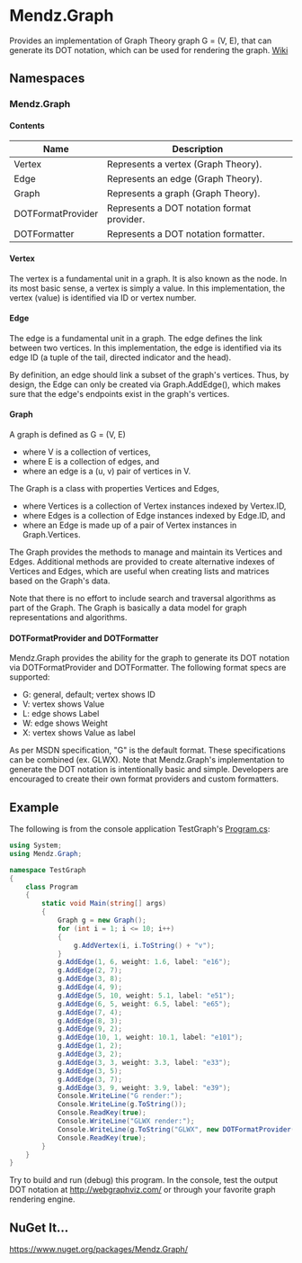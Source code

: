 # Mendz.Graph
Provides an implementation of Graph Theory graph G = (V, E), that can generate its DOT notation, which can be used for rendering the graph. [Wiki](https://github.com/etmendz/Mendz.Graph/wiki)
## Namespaces
### Mendz.Graph
#### Contents
Name | Description
---- | -----------
Vertex | Represents a vertex (Graph Theory).
Edge | Represents an edge (Graph Theory).
Graph | Represents a graph (Graph Theory).
DOTFormatProvider | Represents a DOT notation format provider.
DOTFormatter | Represents a DOT notation formatter.
#### Vertex
The vertex is a fundamental unit in a graph. It is also known as the node.
In its most basic sense, a vertex is simply a value.
In this implementation, the vertex (value) is identified via ID or vertex number.
#### Edge
The edge is a fundamental unit in a graph.
The edge defines the link between two vertices.
In this implementation, the edge is identified via its edge ID (a tuple of the tail, directed indicator and the head).

By definition, an edge should link a subset of the graph's vertices.
Thus, by design, the Edge can only be created via Graph.AddEdge(),
which makes sure that the edge's endpoints exist in the graph's vertices.
#### Graph
A graph is defined as G = (V, E)
- where V is a collection of vertices,
- where E is a collection of edges, and
- where an edge is a (u, v) pair of vertices in V. 

The Graph is a class with properties Vertices and Edges,
- where Vertices is a collection of Vertex instances indexed by Vertex.ID,
- where Edges is a collection of Edge instances indexed by Edge.ID, and
- where an Edge is made up of a pair of Vertex instances in Graph.Vertices.

The Graph provides the methods to manage and maintain its Vertices and Edges.
Additional methods are provided to create alternative indexes of Vertices and Edges,
which are useful when creating lists and matrices based on the Graph's data.

Note that there is no effort to include search and traversal algorithms as part of the Graph.
The Graph is basically a data model for graph representations and algorithms.
#### DOTFormatProvider and DOTFormatter
Mendz.Graph provides the ability for the graph to generate its DOT notation via DOTFormatProvider and DOTFormatter.
The following format specs are supported:
- G: general, default; vertex shows ID
- V: vertex shows Value
- L: edge shows Label
- W: edge shows Weight
- X: vertex shows Value as label

As per MSDN specification, "G" is the default format. These specifications can be combined (ex. GLWX).
Note that Mendz.Graph's implementation to generate the DOT notation is intentionally basic and simple.
Developers are encouraged to create their own format providers and custom formatters.
## Example
The following is from the console application TestGraph's [Program.cs](https://github.com/etmendz/Mendz.Graph/blob/master/TestGraph/Program.cs):
```C#
using System;
using Mendz.Graph;

namespace TestGraph
{
    class Program
    {
        static void Main(string[] args)
        {
            Graph g = new Graph();
            for (int i = 1; i <= 10; i++)
            {
                g.AddVertex(i, i.ToString() + "v");
            }
            g.AddEdge(1, 6, weight: 1.6, label: "e16");
            g.AddEdge(2, 7);
            g.AddEdge(3, 8);
            g.AddEdge(4, 9);
            g.AddEdge(5, 10, weight: 5.1, label: "e51");
            g.AddEdge(6, 5, weight: 6.5, label: "e65");
            g.AddEdge(7, 4);
            g.AddEdge(8, 3);
            g.AddEdge(9, 2);
            g.AddEdge(10, 1, weight: 10.1, label: "e101");
            g.AddEdge(1, 2);
            g.AddEdge(3, 2);
            g.AddEdge(3, 3, weight: 3.3, label: "e33");
            g.AddEdge(3, 5);
            g.AddEdge(3, 7);
            g.AddEdge(3, 9, weight: 3.9, label: "e39");
            Console.WriteLine("G render:");
            Console.WriteLine(g.ToString());
            Console.ReadKey(true);
            Console.WriteLine("GLWX render:");
            Console.WriteLine(g.ToString("GLWX", new DOTFormatProvider()));
            Console.ReadKey(true);
        }
    }
}
```
Try to build and run (debug) this program.
In the console, test the output DOT notation at http://webgraphviz.com/ or through your favorite graph rendering engine.
## NuGet It...
https://www.nuget.org/packages/Mendz.Graph/
